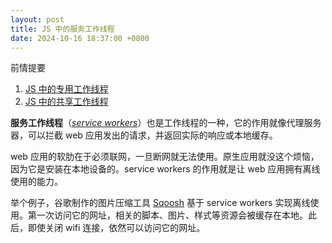 ```yaml
---
layout: post
title: JS 中的服务工作线程
date: 2024-10-16 18:37:00 +0800
---
```


前情提要

1. [JS 中的专用工作线程](https://www.1zh.tech/2024/10/12/dedicated-worker.html)
2. [JS 中的共享工作线程](https://www.1zh.tech/2024/10/14/sharedworker.html)

**服务工作线程**（*[service workers](https://developer.mozilla.org/en-US/docs/Web/API/Service_Worker_API/Using_Service_Workers)*）也是工作线程的一种，它的作用就像代理服务器，可以拦截 web 应用发出的请求，并返回实际的响应或本地缓存。

web 应用的软肋在于必须联网，一旦断网就无法使用。原生应用就没这个烦恼，因为它是安装在本地设备的。service workers 的作用就是让 web 应用拥有离线使用的能力。

举个例子，谷歌制作的图片压缩工具 [Sqoosh](https://squoosh.app/) 基于 service workers 实现离线使用。第一次访问它的网址，相关的脚本、图片、样式等资源会被缓存在本地。此后，即使关闭 wifi 连接，依然可以访问它的网址。